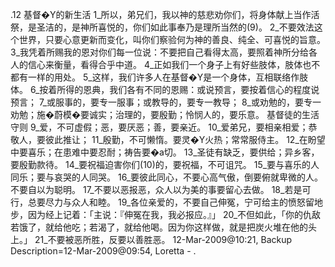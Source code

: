 .12 
基督�Y的新生活 
1_所以，弟兄们，我以神的慈悲劝你们，将身体献上当作活祭，是圣洁的，是神所喜悦的，你们如此事奉乃是理所当然的(9)。 2_不要效法这个世界，只要心意更新而变化，叫你们察验何为神的善良、纯全、可喜悦的旨意。 
3_我凭着所赐我的恩对你们每一位说：不要把自己看得太高，要照着神所分给各人的信心来衡量，看得合乎中道。 4_正如我们一个身子上有好些肢体，肢体也不都有一样的用处。 5_这样，我们许多人在基督�Y是一个身体，互相联络作肢体。 6_按着所得的恩典，我们各有不同的恩赐：或说预言，要按着信心的程度说预言； 7_或服事的，要专一服事；或教导的，要专一教导； 8_或劝勉的，要专一劝勉；施�蔚模�要诚实；治理的，要殷勤；怜悯人的，要乐意。 
基督徒的生活守则 
9_爱，不可虚假；恶，要厌恶；善，要亲近。 10_爱弟兄，要相亲相爱；恭敬人，要彼此推让； 11_殷勤，不可懒惰。要灵�Y火热；常常服侍主。 12_在盼望中要喜乐；在患难中要忍耐；祷告要�a切。 13_圣徒有缺乏，要供给；异乡客，要殷勤款待。 14_要祝福迫害你们(10)的，要祝福，不可诅咒。 15_要与喜乐的人同乐；要与哀哭的人同哭。 16_要彼此同心，不要心高气傲，倒要俯就卑微的人。不要自以为聪明。 17_不要以恶报恶，众人以为美的事要留心去做。 18_若是可行，总要尽力与众人和睦。 19_各位亲爱的，不要自己伸冤，宁可给主的愤怒留地步，因为经上记着：「主说：『伸冤在我，我必报应。』」 20_不但如此，「你的仇敌若饿了，就给他吃；若渴了，就给他喝。因为你这样做，就是把炭火堆在他的头上。」 21_不要被恶所胜，反要以善胜恶。 
12-Mar-2009@10:21, Backup Description=12-Mar-2009@09:54, Loretta - 
.